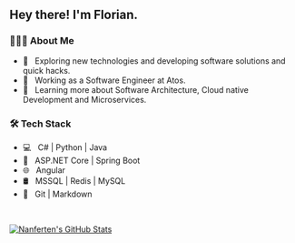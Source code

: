 <h2> Hey there! I'm Florian.</h2>

<h3> 👨🏻‍💻 About Me </h3>

- 🤔 &nbsp; Exploring new technologies and developing software solutions and quick hacks.
- 💼 &nbsp; Working as a Software Engineer at Atos.
- 🌱 &nbsp; Learning more about Software Architecture, Cloud native Development and Microservices.

<h3>🛠 Tech Stack</h3>

- 💻 &nbsp; C# | Python | Java
- 📒 &nbsp; ASP.NET Core | Spring Boot
- 🌐 &nbsp; Angular
- 🛢 &nbsp; MSSQL | Redis | MySQL
- 🔧 &nbsp; Git | Markdown

<br/>

[![Nanferten's GitHub Stats](https://github-readme-stats.vercel.app/api?username=Nanferten&show_icons=true)](https://github.com/Nanferten)
